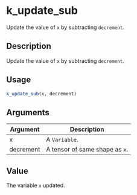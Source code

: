 # k_update_sub


Update the value of ``x`` by subtracting ``decrement``.




## Description

Update the value of ``x`` by subtracting ``decrement``.





## Usage
```r
k_update_sub(x, decrement)
```




## Arguments


Argument      |Description
------------- |----------------
x | A ``Variable``.
decrement | A tensor of same shape as ``x``.





## Value

The variable ``x`` updated.





